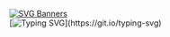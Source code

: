 
[![SVG Banners](https://svg-banners.vercel.app/api?type=rainbow&text1=WELCOME%20TO%20MY%20PROFILE&width=800&height=400)](https://github.com/Akshay090/svg-banners)
<br>
[![Typing SVG](https://readme-typing-svg.demolab.com?font=Arial&pause=3000&color=F7F7F7&repeat=false&random=false&width=170&height=43&lines=I+do+random+stuff...)](https://git.io/typing-svg)

<!---
NicolasDortu/NicolasDortu is a ✨ special ✨ repository because its `README.md` (this file) appears on your GitHub profile.
You can click the Preview link to take a look at your changes.
--->
